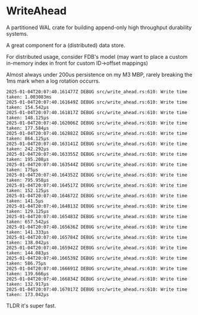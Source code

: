 # WriteAhead

A partitioned WAL crate for building append-only high throughput durability systems.

A great component for a (distributed) data store.

For distributed usage, consider FDB's model (may want to place a custom in-memory index in front for custom ID->offset mappings)

Almost always under 200us persistence on my M3 MBP, rarely breaking the 1ms mark when a log rotation occurrs.

```
2025-01-04T20:07:40.161477Z DEBUG src/write_ahead.rs:610: Write time taken: 1.003083ms
2025-01-04T20:07:40.161649Z DEBUG src/write_ahead.rs:610: Write time taken: 154.542µs
2025-01-04T20:07:40.161817Z DEBUG src/write_ahead.rs:610: Write time taken: 148.125µs
2025-01-04T20:07:40.162006Z DEBUG src/write_ahead.rs:610: Write time taken: 177.584µs
2025-01-04T20:07:40.162882Z DEBUG src/write_ahead.rs:610: Write time taken: 864.125µs
2025-01-04T20:07:40.163141Z DEBUG src/write_ahead.rs:610: Write time taken: 242.292µs
2025-01-04T20:07:40.163355Z DEBUG src/write_ahead.rs:610: Write time taken: 195.208µs
2025-01-04T20:07:40.163544Z DEBUG src/write_ahead.rs:610: Write time taken: 175µs
2025-01-04T20:07:40.164352Z DEBUG src/write_ahead.rs:610: Write time taken: 795.958µs
2025-01-04T20:07:40.164517Z DEBUG src/write_ahead.rs:610: Write time taken: 152.125µs
2025-01-04T20:07:40.164672Z DEBUG src/write_ahead.rs:610: Write time taken: 141.5µs
2025-01-04T20:07:40.164813Z DEBUG src/write_ahead.rs:610: Write time taken: 129.125µs
2025-01-04T20:07:40.165483Z DEBUG src/write_ahead.rs:610: Write time taken: 657.542µs
2025-01-04T20:07:40.165636Z DEBUG src/write_ahead.rs:610: Write time taken: 141.333µs
2025-01-04T20:07:40.165784Z DEBUG src/write_ahead.rs:610: Write time taken: 138.042µs
2025-01-04T20:07:40.165942Z DEBUG src/write_ahead.rs:610: Write time taken: 144.083µs
2025-01-04T20:07:40.166539Z DEBUG src/write_ahead.rs:610: Write time taken: 586.75µs
2025-01-04T20:07:40.166691Z DEBUG src/write_ahead.rs:610: Write time taken: 139.666µs
2025-01-04T20:07:40.166834Z DEBUG src/write_ahead.rs:610: Write time taken: 132.917µs
2025-01-04T20:07:40.167017Z DEBUG src/write_ahead.rs:610: Write time taken: 173.042µs
```

TLDR it's super fast.
